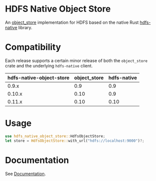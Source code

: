# HDFS Native Object Store
An [object_store](https://docs.rs/object_store/latest/object_store/) implementation for HDFS based on the native Rust [hdfs-native](https://github.com/Kimahriman/hdfs-native) library.

# Compatibility
Each release supports a certain minor release of both the `object_store` crate and the underlying `hdfs-native` client.

|hdfs-native-object-store|object_store|hdfs-native|
|---|---|---|
|0.9.x|0.9|0.9|
|0.10.x|0.10|0.9|
|0.11.x|0.10|0.10|

# Usage
```rust
use hdfs_native_object_store::HdfsObjectStore;
let store = HdfsObjectStore::with_url("hdfs://localhost:9000")?;
```

# Documentation
See [Documentation](https://docs.rs/hdfs-native-object-store).